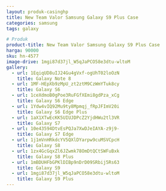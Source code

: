 ```yaml
---
layout: produk-casinghp
title: New Team Valor Samsung Galaxy S9 Plus Case
categories: samsung
tags: galaxy

# Produk
product-title: New Team Valor Samsung Galaxy S9 Plus Case
harga: 90000
sku: hn-4577
image-drive: 1mgi87d37jl_W5qJaPCO58e3dtu-wltoM
gallery:
  - url: 1EqiqUD8uIJ24Gu4gVxf-ogUhT02loOzN
    title: Galaxy Note 8
  - url: 1MF-HEpXb9zMpU_zt2ztM9CzWmYTuk8cy
    title: Galaxy S6
  - url: 1ceXdmoB0gPoe3RuFGfXEmi8gdPza_xCg
    title: Galaxy S6 Edge
  - url: 1Ydw4vIQ92Mu9ty8Mpmqj_fRpJFImV20i
    title: Galaxy S6 Edge Plus
  - url: 1aX1XTwEcKK5UIUJDPcZ2YjdHWu2tl3VR
    title: Galaxy S7
  - url: 10e43594DtvEsPQJa7XwDJeIAYA-z9j9-
    title: Galaxy S7 Edge
  - url: 1j1mVnHRkdcYV5QXlDYarpw9cuMSVCpcH
    title: Galaxy S8
  - url: 1zx4GcGqxZl6JZwmk78OmDtQCtSWFuBxk
    title: Galaxy S8 Plus
  - url: 1mBDUHFbGPKlDIBp9nDrD09SRbij5Rs63
    title: Galaxy S9
  - url: 1mgi87d37jl_W5qJaPCO58e3dtu-wltoM
    title: Galaxy S9 Plus
---
```

